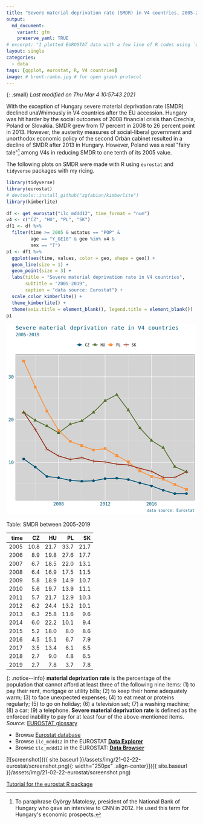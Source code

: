 ```yaml
---
title: "Severe material deprivation rate (SMDR) in V4 countries, 2005-2019"
output:
  md_document:
    variant: gfm 
    preserve_yaml: TRUE
# excerpt: "I plotted EUROSTAT data with a few line of R codes using `eurostat` and `tidyverse`."
layout: single
categories:
  - data
tags: [ggplot, eurostat, R, V4 countries]
image: # brent-rambo.jpg # for open graph protocol
---
```

{: .small}
*Last modified on Thu Mar  4 10:57:43 2021*

With the exception of Hungary severe material deprivation rate (SMDR) declined unaWnimously in V4 countries after the EU accession. Hungary  was hit harder by the social outcomes of 2008 financial crisis than Czechia, Poland or Slovakia. SMDR grew from 17 percent in 2008 to 26 percent point in 2013. However, the austerity measures of social-liberal government and unorthodox economic policy of the second Orbán cabinet resulted in a decline of SMDR after 2013 in Hungary. However, Poland was a real "fairy tale"[^1] among V4s in reducing SMDR to one tenth of its 2005 value. 

[^1]:To paraphrase György Matolcsy, president of the National Bank of Hungary who gave an interview to CNN in 2012. He used this term for Hungary's economic prospects.

The following plots on SMDR were made with R using `eurostat` and `tidyverse` packages with my ricing.




```r
library(tidyverse)
library(eurostat)
# devtools::install_github("zgfabian/kimberlite")
library(kimberlite)
```
 

```r
df <- get_eurostat("ilc_mddd12", time_format = "num")
v4 <- c("CZ", "HU", "PL", "SK")
df1 <- df %>%
  filter(time >= 2005 & wstatus == "POP" &
         age == "Y_GE18" & geo %in% v4 &
         sex == "T")
p1 <- df1 %>%
  ggplot(aes(time, values, color = geo, shape = geo)) +
  geom_line(size = 1) +
  geom_point(size = 3) +
  labs(title = "Severe material deprivation rate in V4 countries",
       subtitle = "2005-2019",
       caption = "data source: Eurostat") +
  scale_color_kimberlite() +
  theme_kimberlite() +
  theme(axis.title = element_blank(), legend.title = element_blank())
p1
```

![plot of chunk p1](../assets/img/21-02-22-eurostat/p1-1.png)


Table: SMDR between 2005-2019

| time|   CZ|   HU|   PL|   SK|
|----:|----:|----:|----:|----:|
| 2005| 10.8| 21.7| 33.7| 21.7|
| 2006|  8.9| 19.8| 27.6| 17.7|
| 2007|  6.7| 18.5| 22.0| 13.1|
| 2008|  6.4| 16.9| 17.5| 11.5|
| 2009|  5.8| 18.9| 14.9| 10.7|
| 2010|  5.6| 19.7| 13.9| 11.1|
| 2011|  5.7| 21.7| 12.9| 10.3|
| 2012|  6.2| 24.4| 13.2| 10.1|
| 2013|  6.3| 25.8| 11.6|  9.6|
| 2014|  6.0| 22.2| 10.1|  9.4|
| 2015|  5.2| 18.0|  8.0|  8.6|
| 2016|  4.5| 15.1|  6.7|  7.9|
| 2017|  3.5| 13.4|  6.1|  6.5|
| 2018|  2.7|  9.0|  4.8|  6.5|
| 2019|  2.7|  7.8|  3.7|  7.8|

{: .notice--info}
**material deprivation rate** is the percentage of the population that cannot afford at least three of the following nine items: (1) to pay their rent, mortgage or utility bills; (2) to keep their home adequately warm; (3) to face unexpected expenses; (4) to eat meat or proteins regularly; (5) to go on holiday; (6) a television set; (7) a washing machine; (8) a car; (9) a telephone. **Severe material deprivation rate** is defined as the enforced inability to pay for at least four of the above-mentioned items. _Source:_ [EUROSTAT glossary](https://ec.europa.eu/eurostat/statistics-explained/index.php?title=Glossary:Severe_material_deprivation_rate)

- Browse [Eurostat database](https://ec.europa.eu/eurostat/data/database)
- Browse `ilc_mddd12` in the EUROSTAT [**Data Explorer**](http://appsso.eurostat.ec.europa.eu/nui/show.do?dataset=ilc_mddd12&lang=en)
- Browse `ilc_mddd12` in the EUROSTAT: [**Data Browser**](https://ec.europa.eu/eurostat/databrowser/view/ilc_mddd12/default/table?lang=en)

[![screenshot]({{ site.baseurl }}/assets/img/21-02-22-eurostat/screenshot.png){: width="250px" .align-center}]({{ site.baseurl }}/assets/img/21-02-22-eurostat/screenshot.png)


[Tutorial for the eurostat R package](http://ropengov.github.io/eurostat/articles/website/eurostat_tutorial.html)

